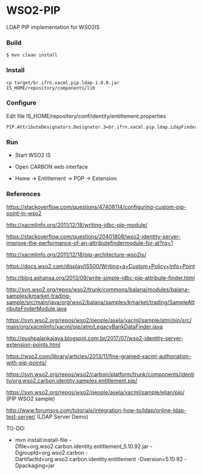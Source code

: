 WSO2-PIP
========

LDAP PIP implementation for WSO2IS


### Build

```
$ mvn clean install
```


### Install

```
cp target/br.ifrn.xacml.pip.ldap-1.0.0.jar IS_HOME/repository/components/lib
```

### Configure

Edit file IS_HOME/repository/conf/identity/entitlement.properties

```
PIP.AttributeDesignators.Designator.3=br.ifrn.xacml.pip.ldap.LdapFinder
```


### Run

- Start WSO2 IS

- Open CARBON web interface

- Home -> Entitlement -> PDP -> Extension


### References

https://stackoverflow.com/questions/47408114/configuring-custom-pip-point-in-wso2

http://xacmlinfo.org/2011/12/18/writing-jdbc-pip-module/

https://stackoverflow.com/questions/20401808/wso2-identity-server-improve-the-performance-of-an-attributefindermodule-for-at?rq=1

http://xacmlinfo.org/2011/12/18/pip-architecture-wso2is/

https://docs.wso2.com/display/IS500/Writing+a+Custom+Policy+Info+Point

http://blog.ashansa.org/2013/09/write-simple-jdbc-pip-attribute-finder.html

http://svn.wso2.org/repos/wso2/trunk/commons/balana/modules/balana-samples/kmarket-trading-sample/src/main/java/org/wso2/balana/samples/kmarket/trading/SampleAttributeFinderModule.java

https://svn.wso2.org/repos/wso2/people/asela/xacml/sample/atm/pip/src/main/org/xacmlinfo/xacml/pip/atm/LegacyBankDataFinder.java

http://pushpalankajaya.blogspot.com.br/2017/07/wso2-identity-server-extension-points.html

https://wso2.com/library/articles/2013/11/fine-grained-xacml-authoriation-with-pip-points/

https://svn.wso2.org/repos/wso2/carbon/platform/trunk/components/identity/org.wso2.carbon.identity.samples.entitlement.pip/

https://svn.wso2.org/repos/wso2/people/asela/xacml/sample/elian/pip/   (PIP WSO2 sample)

http://www.forumsys.com/tutorials/integration-how-to/ldap/online-ldap-test-server/ (LDAP Server Demo)


TO-DO:

-  mvn install:install-file -Dfile=org.wso2.carbon.identity.entitlement_5.10.92.jar -DgroupId=org.wso2.carbon -DartifactId=org.wso2.carbon.identity.entitlement -Dversion=5.10.92 -Dpackaging=jar

